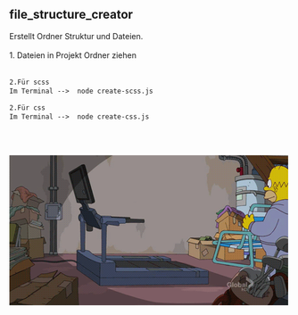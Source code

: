 ## file_structure_creator

Erstellt Ordner Struktur und Dateien.<br><br>1. Dateien in Projekt Ordner ziehen<br><br>

```
2.Für scss
Im Terminal -->  node create-scss.js
```
```
2.Für css
Im Terminal -->  node create-css.js
```
<br>
<br>


![Alt text](./tumblr_myfhg6zC9S1sscqyuo1_500.webp)